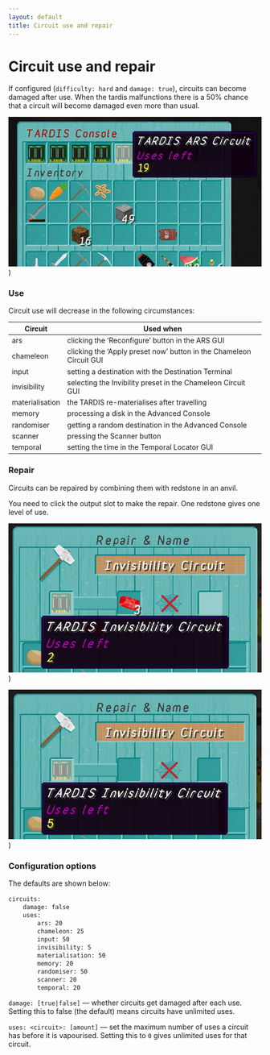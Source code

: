 ```yaml
---
layout: default
title: Circuit use and repair
---
```


# Circuit use and repair

If configured (`difficulty: hard` and `damage: true`), circuits can become damaged after use. When the tardis
malfunctions
there is a 50% chance that a circuit will become damaged even more than usual.

![circuit uses](/images/docs/circuit_uses.jpg))

### Use

Circuit use will decrease in the following circumstances:

| Circuit         | Used when                                                           |
|-----------------|---------------------------------------------------------------------|
| ars             | clicking the ‘Reconfigure’ button in the ARS GUI                    |
| chameleon       | clicking the ‘Apply preset now’ button in the Chameleon Circuit GUI |
| input           | setting a destination with the Destination Terminal                 |
| invisibility    | selecting the Invibility preset in the Chameleon Circuit GUI        |
| materialisation | the TARDIS re-materialises after travelling                         |
| memory          | processing a disk in the Advanced Console                           |
| randomiser      | getting a random destination in the Advanced Console                |
| scanner         | pressing the Scanner button                                         |
| temporal        | setting the time in the Temporal Locator GUI                        |

### Repair

Circuits can be repaired by combining them with redstone in an anvil.

You need to click the output slot to make the repair. One redstone gives one level of use.

![circuit repair](/images/docs/circuit_repair.jpg))

![circuit repaired](/images/docs/circuit_repaired.jpg))

### Configuration options

The defaults are shown below:

    circuits:
        damage: false
        uses:
            ars: 20
            chameleon: 25
            input: 50
            invisibility: 5
            materialisation: 50
            memory: 20
            randomiser: 50
            scanner: 20
            temporal: 20

`damage: [true|false]` — whether circuits get damaged after each use. Setting this to false (the default) means circuits
have unlimited uses.

`uses: <circuit>: [amount]` — set the maximum number of uses a circuit has before it is vapourised. Setting this to `0`
gives unlimited uses for that circuit.
